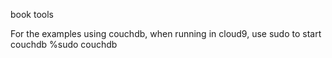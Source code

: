 book tools

For the examples using couchdb, when running in cloud9, use sudo to start couchdb
%sudo couchdb


